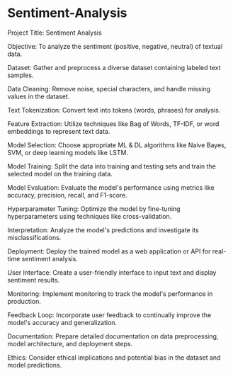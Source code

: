 # Sentiment-Analysis
Project Title: Sentiment Analysis 

Objective: To analyze the sentiment (positive, negative, neutral) of textual data.

Dataset: Gather and preprocess a diverse dataset containing labeled text samples.

Data Cleaning: Remove noise, special characters, and handle missing values in the dataset.

Text Tokenization: Convert text into tokens (words, phrases) for analysis.

Feature Extraction: Utilize techniques like Bag of Words, TF-IDF, or word embeddings to represent text data.

Model Selection: Choose appropriate ML & DL algorithms like Naive Bayes, SVM, or deep learning models like LSTM.

Model Training: Split the data into training and testing sets and train the selected model on the training data.

Model Evaluation: Evaluate the model's performance using metrics like accuracy, precision, recall, and F1-score.

Hyperparameter Tuning: Optimize the model by fine-tuning hyperparameters using techniques like cross-validation.

Interpretation: Analyze the model's predictions and investigate its misclassifications.

Deployment: Deploy the trained model as a web application or API for real-time sentiment analysis.

User Interface: Create a user-friendly interface to input text and display sentiment results.

Monitoring: Implement monitoring to track the model's performance in production.

Feedback Loop: Incorporate user feedback to continually improve the model's accuracy and generalization.

Documentation: Prepare detailed documentation on data preprocessing, model architecture, and deployment steps.

Ethics: Consider ethical implications and potential bias in the dataset and model predictions.
